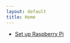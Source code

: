```yaml
---
layout: default
title: Home
---
```

<ul class="nav navbar-nav">
    <li>
    <a href="./setup-raspberry-pi/">Set up Raspberry Pi</a>
    </li>
</ul>